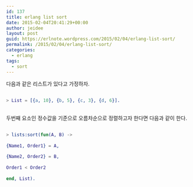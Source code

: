 ```yaml
---
id: 137
title: erlang list sort
date: 2015-02-04T20:41:29+00:00
author: jeidee
layout: post
guid: https://erlnote.wordpress.com/2015/02/04/erlang-list-sort/
permalink: /2015/02/04/erlang-list-sort/
categories:
  - erlang
tags:
  - sort
---
```

다음과 같은 리스트가 있다고 가정하자.

```erlang
      
> List = [{a, 10}, {b, 5}, {c, 3}, {d, 6}].
  
```

두번째 요소인 정수값을 기준으로 오름차순으로 정렬하고자 한다면 다음과 같이 한다.

```erlang
      
> lists:sort(fun(A, B) ->
          
{Name1, Order1} = A,
          
{Name2, Order2} = B,
          
Order1 < Order2
          
end, List).
  
```